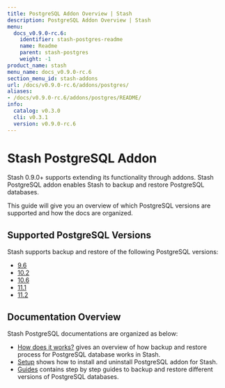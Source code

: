 ```yaml
---
title: PostgreSQL Addon Overview | Stash
description: PostgreSQL Addon Overview | Stash
menu:
  docs_v0.9.0-rc.6:
    identifier: stash-postgres-readme
    name: Readme
    parent: stash-postgres
    weight: -1
product_name: stash
menu_name: docs_v0.9.0-rc.6
section_menu_id: stash-addons
url: /docs/v0.9.0-rc.6/addons/postgres/
aliases:
- /docs/v0.9.0-rc.6/addons/postgres/README/
info:
  catalog: v0.3.0
  cli: v0.3.1
  version: v0.9.0-rc.6
---
```


# Stash PostgreSQL Addon

Stash 0.9.0+ supports extending its functionality through addons. Stash PostgreSQL addon enables Stash to backup and restore PostgreSQL databases.

This guide will give you an overview of which PostgreSQL versions are supported and how the docs are organized.

## Supported PostgreSQL Versions

Stash supports backup and restore of the following PostgreSQL versions:

- [9.6](/docs/v0.9.0-rc.6/addons/postgres/guides/9.6/standalone)
- [10.2](/docs/v0.9.0-rc.6/addons/postgres/guides/10.2/standalone)
- [10.6](/docs/v0.9.0-rc.6/addons/postgres/guides/10.6/standalone)
- [11.1](/docs/v0.9.0-rc.6/addons/postgres/guides/11.1/standalone)
- [11.2](/docs/v0.9.0-rc.6/addons/postgres/guides/11.2/standalone)

## Documentation Overview

Stash PostgreSQL documentations are organized as below:

- [How does it works?](/docs/v0.9.0-rc.6/addons/postgres/overview) gives an overview of how backup and restore process for PostgreSQL database works in Stash.
- [Setup](/docs/v0.9.0-rc.6/addons/postgres/setup/install) shows how to install and uninstall PostgreSQL addon for Stash.
- [Guides](/docs/v0.9.0-rc.6/addons/postgres/guides/11.2/standalone) contains step by step guides to backup and restore different versions of PostgreSQL databases.
